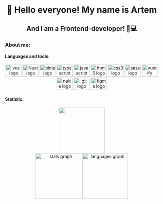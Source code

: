 <div id='header' align='center'>
  <h1>👋 Hello everyone! My name is Artem</h1>
  <h2>And I am a Frontend-developer! 👦💻</h2>
</div>
<h3 align="left">About me:</h3>
<h4 align="left">Languages and tools:</h4>
<div align="center">
  <img src="https://cdn.jsdelivr.net/gh/devicons/devicon/icons/vuejs/vuejs-original.svg" height="40" width="52" alt="vue logo"  />
  <img src="https://nuxt.com/assets/design-kit/icon-green.svg" height="40" width="52" alt="Nuxt logo"  />
  <img src="https://pinia.vuejs.org/logo.svg" height="40" width="52" alt="pinia logo"  />
  <img src="https://cdn.jsdelivr.net/gh/devicons/devicon/icons/typescript/typescript-original.svg" height="40" width="52" alt="typescript logo"  />
  <img src="https://cdn.jsdelivr.net/gh/devicons/devicon/icons/javascript/javascript-original.svg" height="40" width="52" alt="javascript logo"  />
  <img src="https://cdn.jsdelivr.net/gh/devicons/devicon/icons/html5/html5-original.svg" height="40" width="52" alt="html5 logo"  />
  <img src="https://cdn.jsdelivr.net/gh/devicons/devicon/icons/css3/css3-original.svg" height="40" width="52" alt="css3 logo"  />
  <img src="https://cdn.jsdelivr.net/gh/devicons/devicon/icons/sass/sass-original.svg" height="40" width="52" alt="sass logo"  />
  <img src="https://cdn.jsdelivr.net/gh/devicons/devicon/icons/vuetify/vuetify-original.svg" height="40" width="52" alt="vuetify logo"  />
  <img src="https://www.naiveui.com/assets/naivelogo-XQ1U1Js8.svg" height="40" width="52" alt="naive logo"  />
  <img src="https://cdn.jsdelivr.net/gh/devicons/devicon/icons/git/git-original.svg" height="40" width="52" alt="git logo"  />
  <img src="https://cdn.jsdelivr.net/gh/devicons/devicon/icons/figma/figma-original.svg" height="40" width="52" alt="figma logo"  
  />

</div>
<h4 align="left">Statistic:</h4>
<div align="center">
	<img src="https://github-profile-summary-cards.vercel.app/api/cards/profile-details?username=Nadyushka&theme=aura" height="150"   />
	</br>
  <img src="http://github-profile-summary-cards.vercel.app/api/cards/stats?username=Nadyushka&theme=aura" height="150" alt="stats graph"  />
  <img src="http://github-profile-summary-cards.vercel.app/api/cards/repos-per-language?username=Nadyushka&theme=aura" height="150" alt="languages graph"  />
</div>


<!--

<div >
<h4 align="left"> How to reach me:</h4>
<div align="center">
<a href=''>
<img src='https://img.shields.io/badge/linkedIn-blue?style=for-the-badge&logo=linkedin&logoColor=white' />
</a>
<a href=''>
<img src='https://img.shields.io/badge/Telegram-blue?style=for-the-badge&logo=telegram&logoColor=white' />
</a>
<a href=">
<img src='https://img.shields.io/badge/gmail-blue?style=for-the-badge&logo=gmail&logoColor=white' />
</a>
</div>

**Nadyushka/Nadyushka** is a ✨ _special_ ✨ repository because its `README.md` (this file) appears on your GitHub profile.

Here are some ideas to get you started:

- 🔭 I’m currently working on ...
- 🌱 I’m currently learning ...
- 👯 I’m looking to collaborate on ...
- 🤔 I’m looking for help with ...
- 💬 Ask me about ...
- 📫 How to reach me: ...
- 😄 Pronouns: ...
- ⚡ Fun fact: ...
-->
 